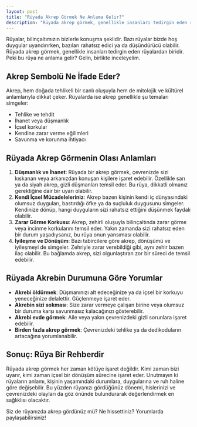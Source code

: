 ```yaml
---
layout: post
title: "Rüyada Akrep Görmek Ne Anlama Gelir?"
description: "Rüyada akrep görmek, genellikle insanları tedirgin eden rüyalardan biridir. Peki bu rüya ne anlama gelir?"
---
```


Rüyalar, bilinçaltımızın bizlerle konuşma şeklidir. Bazı rüyalar bizde hoş duygular uyandırırken, bazıları rahatsız edici ya da düşündürücü olabilir. Rüyada akrep görmek, genellikle insanları tedirgin eden rüyalardan biridir. Peki bu rüya ne anlama gelir? Gelin, birlikte inceleyelim.

## Akrep Sembolü Ne İfade Eder?

Akrep, hem doğada tehlikeli bir canlı oluşuyla hem de mitolojik ve kültürel anlamlarıyla dikkat çeker. Rüyalarda ise akrep genellikle şu temaları simgeler:

- Tehlike ve tehdit
- İhanet veya düşmanlık
- İçsel korkular
- Kendine zarar verme eğilimleri
- Savunma ve korunma ihtiyacı

## Rüyada Akrep Görmenin Olası Anlamları

1. **Düşmanlık ve İhanet**: Rüyada bir akrep görmek, çevrenizde sizi kıskanan veya arkanızdan konuşan kişilere işaret edebilir. Özellikle sarı ya da siyah akrep, gizli düşmanları temsil eder. Bu rüya, dikkatli olmanız gerektiğine dair bir uyarı olabilir.
2. **Kendi İçsel Mücadeleleriniz**: Akrep bazen kişinin kendi iç dünyasındaki olumsuz duyguları, bastırdığı öfke ya da suçluluk duygusunu simgeler. Kendinize dönüp, hangi duyguların sizi rahatsız ettiğini düşünmek faydalı olabilir.
3. **Zarar Görme Korkusu**: Akrep, zehirli oluşuyla bilinçaltında zarar görme veya incinme korkularını temsil eder. Yakın zamanda sizi rahatsız eden bir durum yaşadıysanız, bu rüya onun yansıması olabilir.
4. **İyileşme ve Dönüşüm**: Bazı tabircilere göre akrep, dönüşümü ve iyileşmeyi de simgeler. Zehriyle zarar verebildiği gibi, aynı zehir bazen ilaç olabilir. Bu bağlamda akrep, sizi olgunlaştıran zor bir süreci de temsil edebilir.

## Rüyada Akrebin Durumuna Göre Yorumlar

- **Akrebi öldürmek**: Düşmanınızı alt edeceğinize ya da içsel bir korkuyu yeneceğinize delalettir. Güçlenmeye işaret eder.
- **Akrebin sizi sokması**: Size zarar vermeye çalışan birine veya olumsuz bir duruma karşı savunmasız kalacağınızı gösterebilir.
- **Akrebi evde görmek**: Aile veya yakın çevrenizdeki gizli sorunlara işaret edebilir.
- **Birden fazla akrep görmek**: Çevrenizdeki tehlike ya da dedikoduların artacağına yorumlanabilir.

## Sonuç: Rüya Bir Rehberdir

Rüyada akrep görmek her zaman kötüye işaret değildir. Kimi zaman bizi uyarır, kimi zaman içsel bir dönüşüm sürecine işaret eder. Unutmayın ki rüyaların anlamı, kişinin yaşamındaki durumlara, duygularına ve ruh haline göre değişebilir. Bu yüzden rüyanızı gördüğünüz dönemi, hislerinizi ve çevrenizdeki olayları da göz önünde bulundurarak değerlendirmek en sağlıklısı olacaktır.

Siz de rüyanızda akrep gördünüz mü? Ne hissettiniz? Yorumlarda paylaşabilirsiniz!